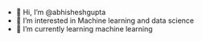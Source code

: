 - 👋 Hi, I’m @abhisheshgupta
- 👀 I’m interested in Machine learning and data science
- 🌱 I’m currently learning machine learning

<!---
abhisheshgupta/abhisheshgupta is a ✨ special ✨ repository because its `README.md` (this file) appears on your GitHub profile.
You can click the Preview link to take a look at your changes.
--->
